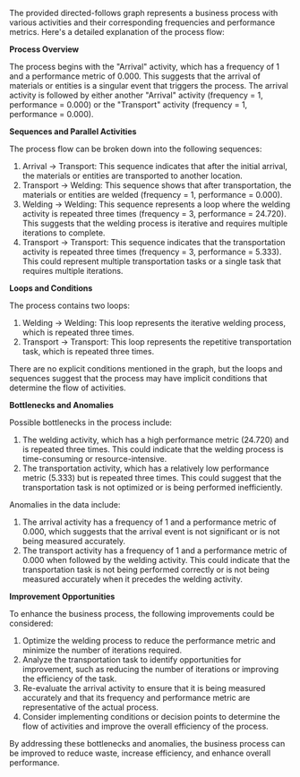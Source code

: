 The provided directed-follows graph represents a business process with various activities and their corresponding frequencies and performance metrics. Here's a detailed explanation of the process flow:

**Process Overview**

The process begins with the "Arrival" activity, which has a frequency of 1 and a performance metric of 0.000. This suggests that the arrival of materials or entities is a singular event that triggers the process. The arrival activity is followed by either another "Arrival" activity (frequency = 1, performance = 0.000) or the "Transport" activity (frequency = 1, performance = 0.000).

**Sequences and Parallel Activities**

The process flow can be broken down into the following sequences:

1. Arrival -> Transport: This sequence indicates that after the initial arrival, the materials or entities are transported to another location.
2. Transport -> Welding: This sequence shows that after transportation, the materials or entities are welded (frequency = 1, performance = 0.000).
3. Welding -> Welding: This sequence represents a loop where the welding activity is repeated three times (frequency = 3, performance = 24.720). This suggests that the welding process is iterative and requires multiple iterations to complete.
4. Transport -> Transport: This sequence indicates that the transportation activity is repeated three times (frequency = 3, performance = 5.333). This could represent multiple transportation tasks or a single task that requires multiple iterations.

**Loops and Conditions**

The process contains two loops:

1. Welding -> Welding: This loop represents the iterative welding process, which is repeated three times.
2. Transport -> Transport: This loop represents the repetitive transportation task, which is repeated three times.

There are no explicit conditions mentioned in the graph, but the loops and sequences suggest that the process may have implicit conditions that determine the flow of activities.

**Bottlenecks and Anomalies**

Possible bottlenecks in the process include:

1. The welding activity, which has a high performance metric (24.720) and is repeated three times. This could indicate that the welding process is time-consuming or resource-intensive.
2. The transportation activity, which has a relatively low performance metric (5.333) but is repeated three times. This could suggest that the transportation task is not optimized or is being performed inefficiently.

Anomalies in the data include:

1. The arrival activity has a frequency of 1 and a performance metric of 0.000, which suggests that the arrival event is not significant or is not being measured accurately.
2. The transport activity has a frequency of 1 and a performance metric of 0.000 when followed by the welding activity. This could indicate that the transportation task is not being performed correctly or is not being measured accurately when it precedes the welding activity.

**Improvement Opportunities**

To enhance the business process, the following improvements could be considered:

1. Optimize the welding process to reduce the performance metric and minimize the number of iterations required.
2. Analyze the transportation task to identify opportunities for improvement, such as reducing the number of iterations or improving the efficiency of the task.
3. Re-evaluate the arrival activity to ensure that it is being measured accurately and that its frequency and performance metric are representative of the actual process.
4. Consider implementing conditions or decision points to determine the flow of activities and improve the overall efficiency of the process.

By addressing these bottlenecks and anomalies, the business process can be improved to reduce waste, increase efficiency, and enhance overall performance.